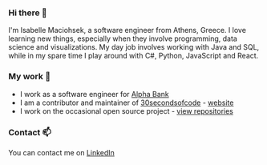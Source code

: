 ### Hi there 👋

I'm Isabelle Maciohsek, a software engineer from Athens, Greece. I love learning new things, especially when they involve programming, data science and visualizations. My day job involves working with Java and SQL, while in my spare time I play around with C#, Python, JavaScript and React.

### My work 🔭

- I work as a software engineer for [Alpha Bank](https://www.alpha.gr/)
- I am a contributor and maintainer of [30secondsofcode](https://github.com/30-seconds) - [website](https://www.30secondsofcode.org/)
- I work on the occasional open source project - [view repositories](https://github.com/Trinityyi?tab=repositories)


### Contact 📫
You can contact me on [LinkedIn](https://www.linkedin.com/in/isabelle-viktoria-maciohsek-aa6bb1129)
